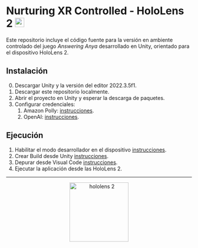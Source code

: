 # Nurturing XR Controlled - HoloLens 2 <img alt="microsoft logo" height="25" src="https://cdn-icons-png.flaticon.com/512/732/732221.png">
Este repositorio incluye el código fuente para la versión en ambiente controlado del juego _Answering Anya_ desarrollado en Unity, orientado para el dispositivo HoloLens 2.

## Instalación
0. Descargar Unity y la versión del editor 2022.3.5f1.
2. Descargar este repositorio localmente.
3. Abrir el proyecto en Unity y esperar la descarga de paquetes.
4. Configurar credenciales:
   1. Amazon Polly: [instrucciones](https://github.com/2024-10-XR-Thesis/.github/wiki/Instrucciones-Amazon-Polly).
   2. OpenAI: [instrucciones](https://github.com/2024-10-XR-Thesis/.github/wiki/Instrucciones-OpenAI-HoloLens).

## Ejecución
1. Habilitar el modo desarrollador en el dispositivo [instrucciones](https://learn.microsoft.com/es-es/windows/mixed-reality/develop/advanced-concepts/using-visual-studio?tabs=hl2#enabling-developer-mode).
2. Crear Build desde Unity [instrucciones](https://github.com/2024-10-XR-Thesis/.github/wiki/Instrucciones-Build).
3. Depurar desde Visual Code [instrucciones](https://github.com/2024-10-XR-Thesis/.github/wiki/Instrucciones-Depurar).
4. Ejecutar la aplicación desde las HoloLens 2.

<hr>

<p align="center">
  <img width="160" alt="hololens 2" title="HoloLens 2" src="https://github.com/2024-10-XR-Thesis/Nurturing-XR-Controlled/assets/69609680/cc53ea71-2254-405e-a7d8-a1a11b5a21f1">
</p>

